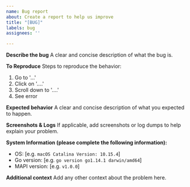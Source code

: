 ```yaml
---
name: Bug report
about: Create a report to help us improve
title: "[BUG]"
labels: bug
assignees: ''

---
```


**Describe the bug**
A clear and concise description of what the bug is.

**To Reproduce**
Steps to reproduce the behavior:
1. Go to '...'
2. Click on '....'
3. Scroll down to '....'
4. See error

**Expected behavior**
A clear and concise description of what you expected to happen.

**Screenshots & Logs**
If applicable, add screenshots or log dumps to help explain your problem.

**System Information (please complete the following information):**

 - OS: [e.g. `macOS Catalina Version: 10.15.4`]
 - Go version: [e.g. `go version go1.14.1 darwin/amd64`]
 - MAPI version: [e.g. `v1.0.0`]

**Additional context**
Add any other context about the problem here.
